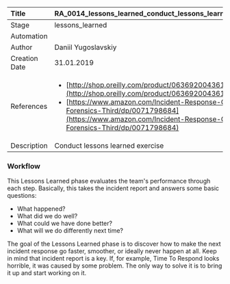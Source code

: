 | Title          | RA_0014_lessons_learned_conduct_lessons_learned_exercise                                                                                                      |
|:---------------|:-----------------------------------------------------------------------------------------------------------------|
| Stage    | lessons_learned                                                            |
| Automation | <ul></ul> |
| Author    | Daniil Yugoslavskiy                                                          |
| Creation Date    | 31.01.2019                                            |
| References     | <ul><li>[http://shop.oreilly.com/product/0636920043614.do](http://shop.oreilly.com/product/0636920043614.do)</li><li>[https://www.amazon.com/Incident-Response-Computer-Forensics-Third/dp/0071798684](https://www.amazon.com/Incident-Response-Computer-Forensics-Third/dp/0071798684)</li></ul>                                  |
| Description    | Conduct lessons learned exercise                                                               |


### Workflow

This Lessons Learned phase evaluates the team's performance through each step. 
Basically, this takes the incident report and answers some basic questions:

- What happened?
- What did we do well?
- What could we have done better?
- What will we do differently next time?

The goal of the Lessons Learned phase is to discover how to make the next incident response go faster, smoother, or ideally never happen at all.
Keep in mind that incident report is a key. If, for example, Time To Respond looks horrible, it was caused by some problem.
The only way to solve it is to bring it up and start working on it.
